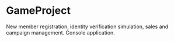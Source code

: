 # GameProject
New member registration, identity verification simulation, sales and campaign management. Console application.
